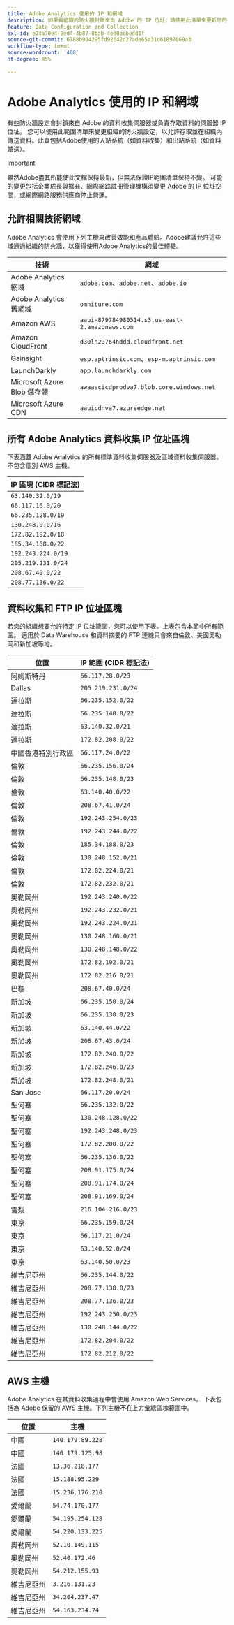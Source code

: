 ```yaml
---
title: Adobe Analytics 使用的 IP 和網域
description: 如果貴組織的防火牆封鎖來自 Adobe 的 IP 位址，請使用此清單來更新您的防火牆設定。
feature: Data Configuration and Collection
exl-id: e24a70e4-9ed4-4b87-8bab-4ed0aebedd1f
source-git-commit: 6788b904295fd92642d27ade65a31d61897069a3
workflow-type: tm+mt
source-wordcount: '408'
ht-degree: 85%

---
```


# Adobe Analytics 使用的 IP 和網域

有些防火牆設定會封鎖來自 Adobe 的資料收集伺服器或負責存取資料的伺服器 IP 位址。 您可以使用此範圍清單來變更組織的防火牆設定，以允許存取並在組織內傳送資料。此頁包括Adobe使用的入站系統（如資料收集）和出站系統（如資料饋送）。

>[!IMPORTANT]
>
>雖然Adobe盡其所能使此文檔保持最新，但無法保證IP範圍清單保持不變。 可能的變更包括企業成長與擴充、網際網路註冊管理機構須變更 Adobe 的 IP 位址空間，或網際網路服務供應商停止營運。

## 允許相關技術網域

Adobe Analytics 會使用下列主機來改善效能和產品體驗。Adobe建議允許這些域通過組織的防火牆，以獲得使用Adobe Analytics的最佳體驗。

| 技術 | 網域 |
| --- | --- |
| Adobe Analytics 網域 | `adobe.com`、`adobe.net`、`adobe.io` |
| Adobe Analytics 舊網域 | `omniture.com` |
| Amazon AWS | `aaui-879784980514.s3.us-east-2.amazonaws.com` |
| Amazon CloudFront | `d30ln29764hddd.cloudfront.net` |
| Gainsight | `esp.aptrinsic.com`、`esp-m.aptrinsic.com` |
| LaunchDarkly | `app.launchdarkly.com` |
| Microsoft Azure Blob 儲存體 | `awaascicdprodva7.blob.core.windows.net` |
| Microsoft Azure CDN | `aauicdnva7.azureedge.net` |

## 所有 Adobe Analytics 資料收集 IP 位址區塊

下表涵蓋 Adobe Analytics 的所有標準資料收集伺服器及區域資料收集伺服器。 不包含個別 AWS 主機。

| IP 區塊 (CIDR 標記法) |
| --- |
| `63.140.32.0/19` |
| `66.117.16.0/20` |
| `66.235.128.0/19` |
| `130.248.0.0/16` |
| `172.82.192.0/18` |
| `185.34.188.0/22` |
| `192.243.224.0/19` |
| `205.219.231.0/24` |
| `208.67.40.0/22` |
| `208.77.136.0/22` |

## 資料收集和 FTP IP 位址區塊

若您的組織想要允許特定 IP 位址範圍，您可以使用下表。上表包含本節中所有範圍。 適用於 Data Warehouse 和資料摘要的 FTP 連線只會來自倫敦、美國奧勒岡和新加坡等地。

| 位置 | IP 範圍 (CIDR 標記法) |
| --- | --- |
| 阿姆斯特丹 | `66.117.28.0/23` |
| Dallas | `205.219.231.0/24` |
| 達拉斯 | `66.235.152.0/22` |
| 達拉斯 | `66.235.140.0/22` |
| 達拉斯 | `63.140.32.0/21` |
| 達拉斯 | `172.82.208.0/22` |
| 中國香港特別行政區 | `66.117.24.0/22` |
| 倫敦 | `66.235.156.0/24` |
| 倫敦 | `66.235.148.0/23` |
| 倫敦 | `63.140.40.0/22` |
| 倫敦 | `208.67.41.0/24` |
| 倫敦 | `192.243.254.0/23` |
| 倫敦 | `192.243.244.0/22` |
| 倫敦 | `185.34.188.0/23` |
| 倫敦 | `130.248.152.0/21` |
| 倫敦 | `172.82.224.0/21` |
| 倫敦 | `172.82.232.0/21` |
| 奧勒岡州 | `192.243.240.0/22` |
| 奧勒岡州 | `192.243.232.0/21` |
| 奧勒岡州 | `192.243.224.0/21` |
| 奧勒岡州 | `130.248.160.0/21` |
| 奧勒岡州 | `130.248.148.0/22` |
| 奧勒岡州 | `172.82.192.0/21` |
| 奧勒岡州 | `172.82.216.0/21` |
| 巴黎 | `208.67.40.0/24` |
| 新加坡 | `66.235.150.0/24` |
| 新加坡 | `66.235.130.0/23` |
| 新加坡 | `63.140.44.0/22` |
| 新加坡 | `208.67.43.0/24` |
| 新加坡 | `172.82.240.0/22` |
| 新加坡 | `172.82.246.0/23` |
| 新加坡 | `172.82.248.0/21` |
| San Jose | `66.117.20.0/24` |
| 聖何塞 | `66.235.132.0/22` |
| 聖何塞 | `130.248.128.0/22` |
| 聖何塞 | `192.243.248.0/23` |
| 聖何塞 | `172.82.200.0/22` |
| 聖何塞 | `66.235.136.0/22` |
| 聖何塞 | `208.91.175.0/24` |
| 聖何塞 | `208.91.174.0/24` |
| 聖何塞 | `208.91.169.0/24` |
| 雪梨 | `216.104.216.0/23` |
| 東京 | `66.235.159.0/24` |
| 東京 | `66.117.21.0/24` |
| 東京 | `63.140.52.0/24` |
| 東京 | `63.140.50.0/23` |
| 維吉尼亞州 | `66.235.144.0/22` |
| 維吉尼亞州 | `208.77.138.0/23` |
| 維吉尼亞州 | `208.77.136.0/23` |
| 維吉尼亞州 | `192.243.250.0/23` |
| 維吉尼亞州 | `130.248.144.0/22` |
| 維吉尼亞州 | `172.82.204.0/22` |
| 維吉尼亞州 | `172.82.212.0/22` |

## AWS 主機

Adobe Analytics 在其資料收集過程中會使用 Amazon Web Services。 下表包括為 Adobe 保留的 AWS 主機。下列主機&#x200B;**不在**&#x200B;上方彙總區塊範圍中。

| 位置 | 主機 |
| --- | --- |
| 中國 | `140.179.89.228` |
| 中國 | `140.179.125.98` |
| 法國 | `13.36.218.177` |
| 法國 | `15.188.95.229` |
| 法國 | `15.236.176.210` |
| 愛爾蘭 | `54.74.170.177` |
| 愛爾蘭 | `54.195.254.128` |
| 愛爾蘭 | `54.220.133.225` |
| 奧勒岡州 | `52.10.149.115` |
| 奧勒岡州 | `52.40.172.46` |
| 奧勒岡州 | `54.212.155.93` |
| 維吉尼亞州 | `3.216.131.23` |
| 維吉尼亞州 | `34.204.237.47` |
| 維吉尼亞州 | `54.163.234.74` |
